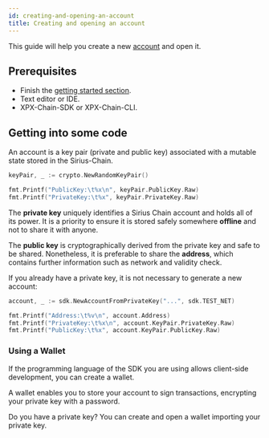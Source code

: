 ```yaml
---
id: creating-and-opening-an-account
title: Creating and opening an account
---
```

This guide will help you create a new [account](../../built-in-features/account.md) and open it.

## Prerequisites

- Finish the [getting started section](../../getting-started/setting-up-workstation.md).
- Text editor or IDE.
- XPX-Chain-SDK or XPX-Chain-CLI.

## Getting into some code

An account is a key pair (private and public key) associated with a mutable state stored in the Sirius-Chain.

<!--DOCUSAURUS_CODE_TABS-->
<!--Golang-->
```go
keyPair, _ := crypto.NewRandomKeyPair()

fmt.Printf("PublicKey:\t%x\n", keyPair.PublicKey.Raw)
fmt.Printf("PrivateKey:\t%x", keyPair.PrivateKey.Raw)
```
<!--END_DOCUSAURUS_CODE_TABS-->

The **private key** uniquely identifies a Sirius Chain account and holds all of its power. It is a priority to ensure it is stored safely somewhere **offline** and not to share it with anyone.

The **public key** is cryptographically derived from the private key and safe to be shared. Nonetheless, it is preferable to share the **address**, which contains further information such as network and validity check.

If you already have a private key, it is not necessary to generate a new account:

<!--DOCUSAURUS_CODE_TABS-->
<!--Golang-->
```go
account, _ := sdk.NewAccountFromPrivateKey("...", sdk.TEST_NET)

fmt.Printf("Address:\t%v\n", account.Address)
fmt.Printf("PrivateKey:\t%x\n", account.KeyPair.PrivateKey.Raw)
fmt.Printf("PublicKey:\t%x", account.KeyPair.PublicKey.Raw)
```
<!--END_DOCUSAURUS_CODE_TABS-->

### Using a Wallet

If the programming language of the SDK you are using allows client-side development, you can create a wallet.

A wallet enables you to store your account to sign transactions, encrypting your private key with a password.

Do you have a private key? You can create and open a wallet importing your private key.

